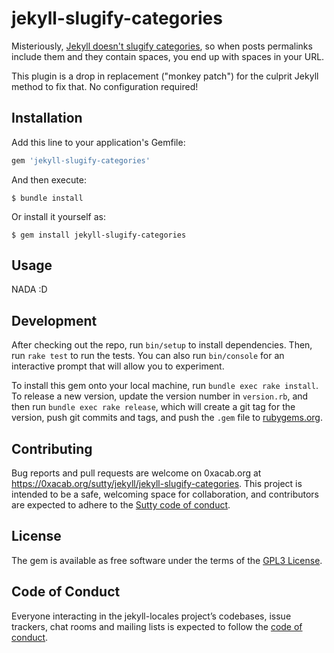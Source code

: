 # jekyll-slugify-categories

Misteriously, [Jekyll doesn't slugify
categories](https://github.com/jekyll/jekyll/issues/5813), so when posts
permalinks include them and they contain spaces, you end up with spaces
in your URL.

This plugin is a drop in replacement ("monkey patch") for the culprit
Jekyll method to fix that.  No configuration required!

## Installation

Add this line to your application's Gemfile:

```ruby
gem 'jekyll-slugify-categories'
```

And then execute:

    $ bundle install

Or install it yourself as:

    $ gem install jekyll-slugify-categories

## Usage

NADA :D

## Development

After checking out the repo, run `bin/setup` to install
dependencies. Then, run `rake test` to run the tests. You can also run
`bin/console` for an interactive prompt that will allow you to
experiment.

To install this gem onto your local machine, run `bundle exec rake
install`. To release a new version, update the version number in
`version.rb`, and then run `bundle exec rake release`, which will create
a git tag for the version, push git commits and tags, and push the
`.gem` file to [rubygems.org](https://rubygems.org).

## Contributing

Bug reports and pull requests are welcome on 0xacab.org at
<https://0xacab.org/sutty/jekyll/jekyll-slugify-categories>. This
project is intended to be a safe, welcoming space for collaboration, and
contributors are expected to adhere to the [Sutty code of
conduct](https://sutty.neocities.org/en/code-of-conduct).

## License

The gem is available as free software under the terms of the [GPL3
License](LICENSE.txt).

## Code of Conduct

Everyone interacting in the jekyll-locales project’s codebases, issue
trackers, chat rooms and mailing lists is expected to follow the [code
of conduct](https://sutty.nl/en/code-of-conduct).
